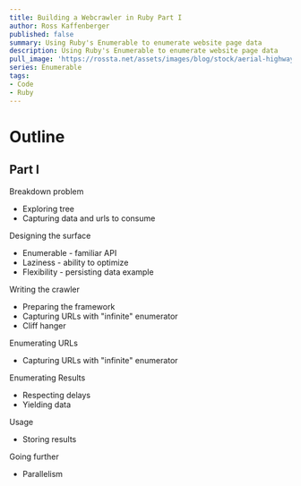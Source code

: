 ```yaml
---
title: Building a Webcrawler in Ruby Part I
author: Ross Kaffenberger
published: false
summary: Using Ruby's Enumerable to enumerate website page data
description: Using Ruby's Enumerable to enumerate website page data
pull_image: 'https://rossta.net/assets/images/blog/stock/aerial-highway-nightime-bangkok.jpg'
series: Enumerable
tags:
- Code
- Ruby
---
```


# Outline

## Part I

Breakdown problem
* Exploring tree
* Capturing data and urls to consume

Designing the surface
* Enumerable - familiar API
* Laziness - ability to optimize
* Flexibility - persisting data example

Writing the crawler
* Preparing the framework
* Capturing URLs with "infinite" enumerator
* Cliff hanger

Enumerating URLs
* Capturing URLs with "infinite" enumerator

Enumerating Results
* Respecting delays
* Yielding data

Usage
* Storing results

Going further
* Parallelism

